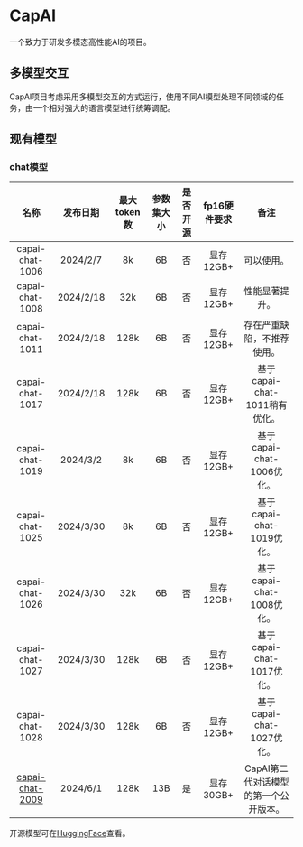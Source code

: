 # CapAI

一个致力于研发多模态高性能AI的项目。

## 多模型交互

CapAI项目考虑采用多模型交互的方式运行，使用不同AI模型处理不同领域的任务，由一个相对强大的语言模型进行统筹调配。

## 现有模型

### chat模型
|名称|发布日期|最大token数|参数集大小|是否开源|fp16硬件要求|备注|
|:--------:|:--------:|:--------:|:--------:|:--------:|:--------:|:--------:|
|capai-chat-1006|2024/2/7|8k|6B|否|显存12GB+|可以使用。|
|capai-chat-1008|2024/2/18|32k|6B|否|显存12GB+|性能显著提升。|
|capai-chat-1011|2024/2/18|128k|6B|否|显存12GB+|存在严重缺陷，不推荐使用。|
|capai-chat-1017|2024/2/18|128k|6B|否|显存12GB+|基于capai-chat-1011稍有优化。|
|capai-chat-1019|2024/3/2|8k|6B|否|显存12GB+|基于capai-chat-1006优化。|
|capai-chat-1025|2024/3/30|8k|6B|否|显存12GB+|基于capai-chat-1019优化。|
|capai-chat-1026|2024/3/30|32k|6B|否|显存12GB+|基于capai-chat-1008优化。|
|capai-chat-1027|2024/3/30|128k|6B|否|显存12GB+|基于capai-chat-1017优化。|
|capai-chat-1028|2024/3/30|128k|6B|否|显存12GB+|基于capai-chat-1027优化。|
|[capai-chat-2009](https://huggingface.co/fwerkor/capai-chat-2009)|2024/6/1|128k|13B|是|显存30GB+|CapAI第二代对话模型的第一个公开版本。|

开源模型可在[HuggingFace](https://huggingface.co/fwerkor)查看。



